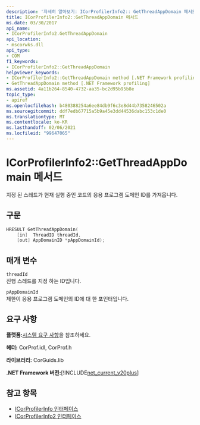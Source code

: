 ```yaml
---
description: '자세히 알아보기: ICorProfilerInfo2:: GetThreadAppDomain 메서드'
title: ICorProfilerInfo2::GetThreadAppDomain 메서드
ms.date: 03/30/2017
api_name:
- ICorProfilerInfo2.GetThreadAppDomain
api_location:
- mscorwks.dll
api_type:
- COM
f1_keywords:
- ICorProfilerInfo2::GetThreadAppDomain
helpviewer_keywords:
- ICorProfilerInfo2::GetThreadAppDomain method [.NET Framework profiling]
- GetThreadAppDomain method [.NET Framework profiling]
ms.assetid: 4a11b264-8540-4732-aa35-bc2d95b95b8e
topic_type:
- apiref
ms.openlocfilehash: b480388254a6ee84db9f6c3e8d44b7358246502a
ms.sourcegitcommit: ddf7edb67715a5b9a45e3dd44536dabc153c1de0
ms.translationtype: MT
ms.contentlocale: ko-KR
ms.lasthandoff: 02/06/2021
ms.locfileid: "99647065"
---
```

# <a name="icorprofilerinfo2getthreadappdomain-method"></a>ICorProfilerInfo2::GetThreadAppDomain 메서드

지정 된 스레드가 현재 실행 중인 코드의 응용 프로그램 도메인 ID를 가져옵니다.  
  
## <a name="syntax"></a>구문  
  
```cpp  
HRESULT GetThreadAppDomain(  
    [in]  ThreadID threadId,  
    [out] AppDomainID *pAppDomainId);  
```  
  
## <a name="parameters"></a>매개 변수  

 `threadId`  
 진행 스레드를 지정 하는 ID입니다.  
  
 `pAppDomainId`  
 제한이 응용 프로그램 도메인의 ID에 대 한 포인터입니다.  
  
## <a name="requirements"></a>요구 사항  

 **플랫폼:**[시스템 요구 사항](../../get-started/system-requirements.md)을 참조하세요.  
  
 **헤더:** CorProf.idl, CorProf.h  
  
 **라이브러리:** CorGuids.lib  
  
 **.NET Framework 버전:**[!INCLUDE[net_current_v20plus](../../../../includes/net-current-v20plus-md.md)]  
  
## <a name="see-also"></a>참고 항목

- [ICorProfilerInfo 인터페이스](icorprofilerinfo-interface.md)
- [ICorProfilerInfo2 인터페이스](icorprofilerinfo2-interface.md)

